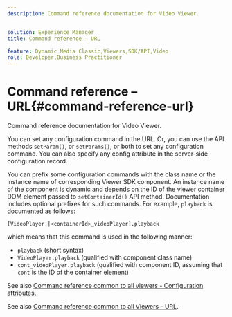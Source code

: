 ```yaml
---
description: Command reference documentation for Video Viewer.


solution: Experience Manager
title: Command reference – URL

feature: Dynamic Media Classic,Viewers,SDK/API,Video
role: Developer,Business Practitioner
---
```


# Command reference – URL{#command-reference-url}

Command reference documentation for Video Viewer.

You can set any configuration command in the URL. Or, you can use the API methods `setParam()`, or `setParams()`, or both to set any configuration command. You can also specify any config attribute in the server-side configuration record.

You can prefix some configuration commands with the class name or the instance name of corresponding Viewer SDK component. An instance name of the component is dynamic and depends on the ID of the viewer container DOM element passed to `setContainerId()` API method. Documentation includes optional prefixes for such commands. For example, `playback` is documented as follows:

```
[VideoPlayer.|<containerId>_videoPlayer].playback
```

which means that this command is used in the following manner:

* `playback` (short syntax) 
* `VideoPlayer.playback` (qualified with component class name) 
* `cont_videoPlayer.playback` (qualified with component ID, assuming that `cont` is the ID of the container element)

See also [Command reference common to all viewers - Configuration attributes](../../../r-html5-viewer-20-cmdref-configattrib/r-html5-viewer-20-cmdref-configattrib.md#concept-850e0f2c49b949deb7cfbfd330d329bd).

See also [Command reference common to all Viewers - URL](../../../c-html5-viewer-20-cmdref-url/c-html5-viewer-20-cmdref-url.md#concept-9b337f349b7b406b8c33c7ee96b3e226). 
